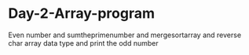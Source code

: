 # Day-2-Array-program
Even number and sumtheprimenumber and mergesortarray and reverse char array data type and print the odd number
